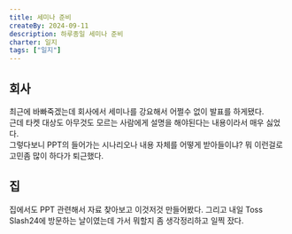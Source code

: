 ```yaml
---
title: 세미나 준비
createBy: 2024-09-11
description: 하루종일 세미나 준비
charter: 일지
tags: ["일지"]
---
```


## 회사

최근에 바빠죽겠는데 회사에서 세미나를 강요해서 어쩔수 없이 발표를 하게됐다.  
근데 타켓 대상도 아무것도 모르는 사람에게 설명을 해야된다는 내용이라서 매우 싫었다.  
그렇다보니 PPT의 들어가는 시나리오나 내용 자체를 어떻게 받아들이냐? 뭐 이런걸로 고민좀 많이 하다가 퇴근했다.

## 집

집에서도 PPT 관련해서 자료 찾아보고 이것저것 만들어봤다.
그리고 내일 Toss Slash24에 방문하는 날이였는데 가서 뭐할지 좀 생각정리하고 일찍 잤다.
